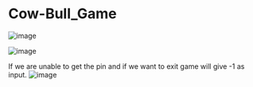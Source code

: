 # Cow-Bull_Game
![image](https://user-images.githubusercontent.com/73429092/149940617-ea43ce3e-ccdf-42d6-919c-2b4bdf268a9d.png)

![image](https://user-images.githubusercontent.com/73429092/149942192-5bf7a52b-03af-42ed-a5ed-cb16f111f54c.png)

If we are unable to get the pin and if we want to exit game will give -1 as input.
![image](https://user-images.githubusercontent.com/73429092/149942650-3908ad51-f6c4-443e-883a-d42821c792c2.png)


